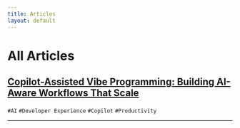 ```yaml
---
title: Articles
layout: default
---
```


# All Articles

## [Copilot-Assisted Vibe Programming: Building AI-Aware Workflows That Scale](/articles/copilot-assisted-vibe-programming/)
`#AI` `#Developer Experience` `#Copilot` `#Productivity`  

---

